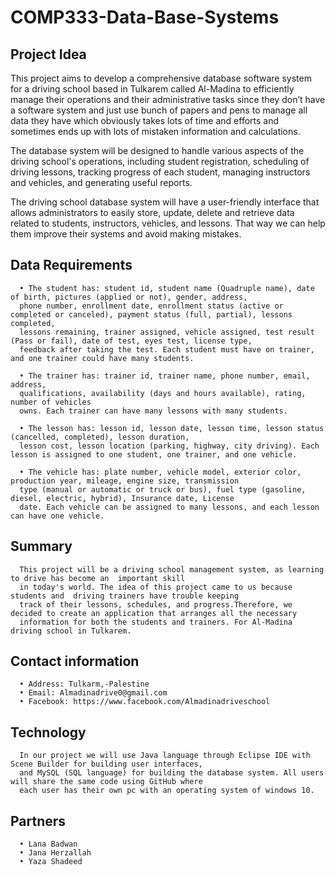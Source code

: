 # COMP333-Data-Base-Systems

## Project Idea 

This project aims to develop a comprehensive database software system for a driving school based in Tulkarem called Al-Madina
to efficiently manage their operations and their administrative tasks since they don’t have a software system and just use bunch
of papers and pens to manage all data they have which obviously takes lots of time and efforts and sometimes ends up with lots of
mistaken information and calculations.

The database system will be designed to handle various aspects of the driving school's operations, including student registration,
scheduling of driving lessons, tracking progress of each student, managing instructors and vehicles, and generating useful reports.

The driving school database system will have a user-friendly interface that allows administrators to easily store, update, delete
and retrieve data related to students, instructors, vehicles, and lessons. That way we can help them improve their systems and avoid
making mistakes. 



## Data Requirements

      • The student has: student id, student name (Quadruple name), date of birth, pictures (applied or not), gender, address,
      phone number, enrollment date, enrollment status (active or completed or canceled), payment status (full, partial), lessons completed,
      lessons remaining, trainer assigned, vehicle assigned, test result (Pass or fail), date of test, eyes test, license type,
      feedback after taking the test. Each student must have on trainer, and one trainer could have many students.
      
      • The trainer has: trainer id, trainer name, phone number, email, address,
      qualifications, availability (days and hours available), rating, number of vehicles
      owns. Each trainer can have many lessons with many students.
      
      • The lesson has: lesson id, lesson date, lesson time, lesson status (cancelled, completed), lesson duration,
      lesson cost, lesson location (parking, highway, city driving). Each lesson is assigned to one student, one trainer, and one vehicle.
      
      • The vehicle has: plate number, vehicle model, exterior color, production year, mileage, engine size, transmission 
      type (manual or automatic or truck or bus), fuel type (gasoline, diesel, electric, hybrid), Insurance date, License 
      date. Each vehicle can be assigned to many lessons, and each lesson can have one vehicle.



## Summary
      
      This project will be a driving school management system, as learning to drive has become an  important skill 
      in today's world. The idea of this project came to us because students and  driving trainers have trouble keeping
      track of their lessons, schedules, and progress.Therefore, we decided to create an application that arranges all the necessary 
      information for both the students and trainers. For Al-Madina driving school in Tulkarem.

## Contact information

      •	Address: Tulkarm,-Palestine
      •	Email: Almadinadrive0@gmail.com
      •	Facebook: https://www.facebook.com/Almadinadriveschool


##  Technology

      In our project we will use Java language through Eclipse IDE with Scene Builder for building user interfaces,
      and MySQL (SQL language) for building the database system. All users will share the same code using GitHub where 
      each user has their own pc with an operating system of windows 10.

 ## Partners
      • Lana Badwan
      • Jana Herzallah
      • Yaza Shadeed

